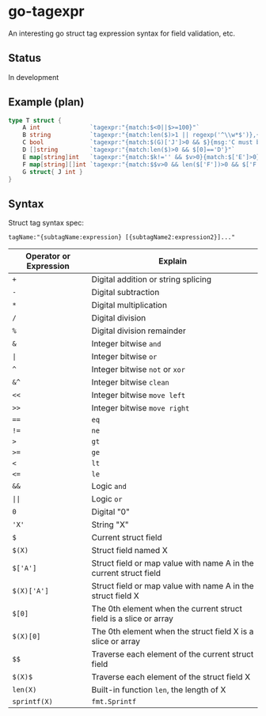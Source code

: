 # go-tagexpr

An interesting go struct tag expression syntax for field validation, etc.

## Status

In development

## Example (plan)

```go
type T struct {
	A int              `tagexpr:"{match:$<0||$>=100}"`
	B string           `tagexpr:"{match:len($)>1 || regexp('^\\w*$')},{msg:sprintf('Invalid B:%s',$)}"`
	C bool             `tagexpr:"{match:$(G)['J']>0 && $}{msg:'C must be true when T.G.J>0'}"`
	D []string         `tagexpr:"{match:len($)>0 && $[0]=='D'}"`
	E map[string]int   `tagexpr:"{match:$k!='' && $v>0}{match:$['E']>0}"`
	F map[string][]int `tagexpr:"{match:$$v>0 && len($['F'])>0 && $['F'][0]>1}"`
	G struct{ J int }
}
```

## Syntax

Struct tag syntax spec:

`tagName:"{subtagName:expression} [{subtagName2:expression2}]..."`

|Operator or Expression|Explain|
|-----|---------|
|`+`|Digital addition or string splicing|
|`-`|Digital subtraction|
|`*`|Digital multiplication|
|`/`|Digital division|
|`%`|Digital division remainder|
|`&`|Integer bitwise `and`|
|`\|`|Integer bitwise `or`|
|`^`|Integer bitwise `not` or `xor`|
|`&^`|Integer bitwise `clean`|
|`<<`|Integer bitwise `move left`|
|`>>`|Integer bitwise `move right`|
|`==`|`eq`|
|`!=`|`ne`|
|`>`|`gt`|
|`>=`|`ge`|
|`<`|`lt`|
|`<=`|`le`|
|`&&`|Logic `and`|
|`\|\|`|Logic `or`|
|`0`|Digital "0"|
|`'X'`|String "X"|
|`$`|Current struct field|
|`$(X)`|Struct field named X|
|`$['A']`|Struct field or map value with name A in the current struct field|
|`$(X)['A']`|Struct field or map value with name A in the struct field X|
|`$[0]`|The 0th element when the current struct field is a slice or array|
|`$(X)[0]`|The 0th element when the struct field X is a slice or array|
|`$$`|Traverse each element of the current struct field|
|`$(X)$`|Traverse each element of the struct field X|
|`len(X)`|Built-in function `len`, the length of X|
|`sprintf(X)`|`fmt.Sprintf`|
